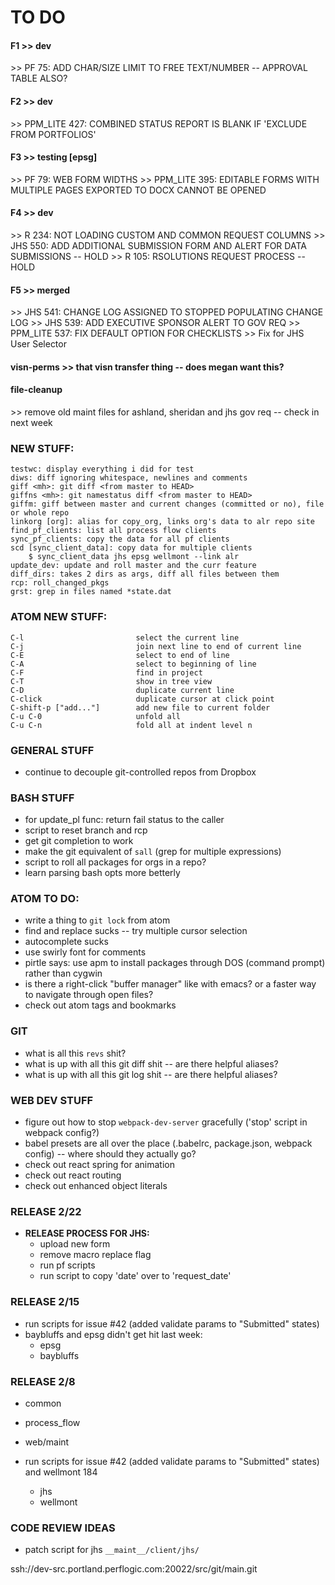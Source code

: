 
# TO DO

#### F1 >> dev
\>> PF 75: ADD CHAR/SIZE LIMIT TO FREE TEXT/NUMBER -- APPROVAL TABLE ALSO?

#### F2 >> dev
\>> PPM_LITE 427: COMBINED STATUS REPORT IS BLANK IF 'EXCLUDE FROM PORTFOLIOS'

#### F3 >> testing [epsg]
\>> PF 79: WEB FORM WIDTHS
\>> PPM_LITE 395: EDITABLE FORMS WITH MULTIPLE PAGES EXPORTED TO DOCX CANNOT BE OPENED

#### F4 >> dev
\>> R 234: NOT LOADING CUSTOM AND COMMON REQUEST COLUMNS
\>> JHS 550: ADD ADDITIONAL SUBMISSION FORM AND ALERT FOR DATA SUBMISSIONS -- HOLD
\>> R 105: RSOLUTIONS REQUEST PROCESS -- HOLD

#### F5 >> merged
\>> JHS 541: CHANGE LOG ASSIGNED TO STOPPED POPULATING CHANGE LOG
\>> JHS 539: ADD EXECUTIVE SPONSOR ALERT TO GOV REQ
\>> PPM_LITE 537: FIX DEFAULT OPTION FOR CHECKLISTS
\>> Fix for JHS User Selector

#### visn-perms >> that visn transfer thing -- does megan want this?

#### file-cleanup
\>> remove old maint files for ashland, sheridan and jhs gov req -- check in next week



### NEW STUFF:
```
testwc: display everything i did for test
diws: diff ignoring whitespace, newlines and comments
giff <mh>: git diff <from master to HEAD>
giffns <mh>: git namestatus diff <from master to HEAD>
giffm: giff between master and current changes (committed or no), file or whole repo
linkorg [org]: alias for copy_org, links org's data to alr repo site
find_pf_clients: list all process flow clients
sync_pf_clients: copy the data for all pf clients
scd [sync_client_data]: copy data for multiple clients
    $ sync_client_data jhs epsg wellmont --link alr
update_dev: update and roll master and the curr feature
diff_dirs: takes 2 dirs as args, diff all files between them
rcp: roll_changed_pkgs
grst: grep in files named *state.dat
```

### ATOM NEW STUFF:
```
C-l                         select the current line
C-j                         join next line to end of current line
C-E                         select to end of line
C-A                         select to beginning of line
C-F                         find in project
C-T                         show in tree view
C-D                         duplicate current line
C-click                     duplicate cursor at click point
C-shift-p ["add..."]        add new file to current folder
C-u C-0                     unfold all
C-u C-n                     fold all at indent level n
```

### GENERAL STUFF
* continue to decouple git-controlled repos from Dropbox

### BASH STUFF
* for update_pl func: return fail status to the caller
* script to reset branch and rcp
* get git completion to work
* make the git equivalent of `sall` (grep for multiple expressions)
* script to roll all packages for orgs in a repo?
* learn parsing bash opts more betterly

### ATOM TO DO:
* write a thing to `git lock` from atom
* find and replace sucks -- try multiple cursor selection
* autocomplete sucks
* use swirly font for comments
* pirtle says: use apm to install packages through DOS (command prompt) rather than cygwin
* is there a right-click "buffer manager" like with emacs? or a faster way to navigate through open files?
* check out atom tags and bookmarks

### GIT
* what is all this `revs` shit?
* what is up with all this git diff shit -- are there helpful aliases?
* what is up with all this git log shit -- are there helpful aliases?

### WEB DEV STUFF
* figure out how to stop `webpack-dev-server` gracefully ('stop' script in webpack config?)
* babel presets are all over the place (.babelrc, package.json, webpack config) -- where should they actually go?
* check out react spring for animation
* check out react routing
* check out enhanced object literals


### RELEASE 2/22
* **RELEASE PROCESS FOR JHS:**
    - upload new form
    - remove macro replace flag
    - run pf scripts
    - run script to copy 'date' over to 'request_date'


### RELEASE 2/15
* run scripts for issue #42 (added validate params to "Submitted" states)
* baybluffs and epsg didn't get hit last week:
    - epsg
    - baybluffs


### RELEASE 2/8
* common
* process_flow
* web/maint

* run scripts for issue #42 (added validate params to "Submitted" states) and wellmont 184
    - jhs
    - wellmont


### CODE REVIEW IDEAS
* patch script for jhs `__maint__/client/jhs/`


ssh://dev-src.portland.perflogic.com:20022/src/git/main.git

